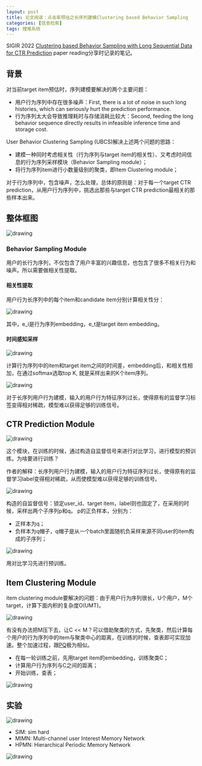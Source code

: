 ```yaml
---
layout: post
title: 论文阅读：点击率预估之长序列建模Clustering based Behavior Sampling
categories: [信息检索]
tags: 搜推系统
---
```



SIGIR 2022 [Clustering based Behavior Sampling with Long Sequential Data for CTR Prediction](https://dl.acm.org/doi/10.1145/3477495.3531829) paper reading分享时记录的笔记。

## 背景

对当前target item预估时，序列建模要解决的两个主要问题：

- 用户行为序列中存在很多噪声：First, there is a lot of noise in such long histories, which can seriously hurt the prediction performance.
- 行为序列太大会导致推理耗时与存储消耗比较大：Second, feeding the long behavior sequence directly results in infeasible inference time and storage cost.

User Behavior Clustering Sampling (UBCS)解决上述两个问题的思路：

- 建模一种同时考虑相关性（行为序列与target item的相关性）、又考虑时间信息的行为序列采样模块（Behavior Sampling module）；
- 将行为序列item进行小数量级别的聚类，即Item Clustering module；

对于行为序列中，包含噪声，怎么处理，总体的原则是：对于每一个target CTR prediction，从用户行为序列中，挑选出那些与target CTR prediction最相关的那些样本出来。

## 整体框图

![drawing](http://yongyuan.name/imgs/posts/ubcs_1.png)


### Behavior Sampling Module

用户的长行为序列，不仅包含了用户丰富的兴趣信息，也包含了很多不相关行为和噪声。所以需要做相关性提取。

#### 相关性提取

用户行为长序列中的每个item和candidate item分别计算相关性分：

![drawing](http://yongyuan.name/imgs/posts/ubcs_2.png)

其中，e_i是行为序列embedding，e_t是target item embedding。
  

#### 时间感知采样    

![drawing](http://yongyuan.name/imgs/posts/ubcs_3.png) 

计算行为序列中的item和target item之间的时间差，embedding后，和相关性相加，在通过softmax选取top K, 就是采样出来的K个item序列。

![drawing](http://yongyuan.name/imgs/posts/ubcs_4.png)   

对于长序列用户行为建模，输入的用户行为特征序列过长，使得原有的监督学习标签变得相对稀疏，模型难以获得足够的训练信号。
 
## CTR Prediction Module

![drawing](http://yongyuan.name/imgs/posts/ubcs_5.png)

这个模块，在训练的时候，通过构造自监督信号来进行对比学习，进行模型的预训练。为啥要进行训练？

作者的解释：长序列用户行为建模，输入的用户行为特征序列过长，使得原有的监督学习label变得相对稀疏，从而使模型难以获得足够的训练信号。

![drawing](http://yongyuan.name/imgs/posts/ubcs_6.png)

构造的自监督信号：锁定user_id、target item，label则也固定了，在采用的时候，采样出两个子序列p和q。
p的正负样本，分别为：

 - 正样本为q；
 - 负样本为q帽子，q帽子是从一个batch里面随机负采样来源不同user的item构成的子序列；

![drawing](http://yongyuan.name/imgs/posts/ubcs_7.png)

用对比学习先进行预训练。

## Item Clustering Module

item clustering module要解决的问题：由于用户行为序列很长，U个用户，M个target，计算下面内积的复杂度O(UMT)。

![drawing](http://yongyuan.name/imgs/posts/ubcs_8.png)

有没有办法把M压下去，让C << M？可以借助聚类的方式，先聚类，然后计算每个用户的行为序列中的item与聚类中心的距离，在训练的时候，查表即可实现加速。整个加速过程，跟[PQ](https://yongyuan.name/blog/vector-ann-search.html)极为相似。

- 在每一轮训练之前，先用target item的embedding，训练聚类C；
- 计算用户行为序列与C之间的距离；
- 开始训练，查表；

![drawing](http://yongyuan.name/imgs/posts/ubcs_9.png)

## 实验

![drawing](http://yongyuan.name/imgs/posts/ubcs_10.png)

- SIM: sim hard
- MIMN: Multi-channel user Interest Memory Network
- HPMN: Hierarchical Periodic Memory Network

![drawing](http://yongyuan.name/imgs/posts/ubcs_11.png)


 




